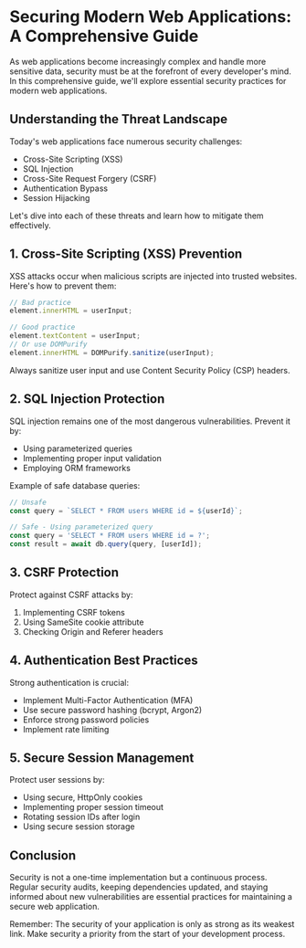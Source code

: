 # Securing Modern Web Applications: A Comprehensive Guide

As web applications become increasingly complex and handle more sensitive data, security must be at the forefront of every developer's mind. In this comprehensive guide, we'll explore essential security practices for modern web applications.

## Understanding the Threat Landscape

Today's web applications face numerous security challenges:
- Cross-Site Scripting (XSS)
- SQL Injection
- Cross-Site Request Forgery (CSRF)
- Authentication Bypass
- Session Hijacking

Let's dive into each of these threats and learn how to mitigate them effectively.

## 1. Cross-Site Scripting (XSS) Prevention

XSS attacks occur when malicious scripts are injected into trusted websites. Here's how to prevent them:

```javascript
// Bad practice
element.innerHTML = userInput;

// Good practice
element.textContent = userInput;
// Or use DOMPurify
element.innerHTML = DOMPurify.sanitize(userInput);
```

Always sanitize user input and use Content Security Policy (CSP) headers.

## 2. SQL Injection Protection

SQL injection remains one of the most dangerous vulnerabilities. Prevent it by:
- Using parameterized queries
- Implementing proper input validation
- Employing ORM frameworks

Example of safe database queries:

```javascript
// Unsafe
const query = `SELECT * FROM users WHERE id = ${userId}`;

// Safe - Using parameterized query
const query = 'SELECT * FROM users WHERE id = ?';
const result = await db.query(query, [userId]);
```

## 3. CSRF Protection

Protect against CSRF attacks by:
1. Implementing CSRF tokens
2. Using SameSite cookie attribute
3. Checking Origin and Referer headers

## 4. Authentication Best Practices

Strong authentication is crucial:
- Implement Multi-Factor Authentication (MFA)
- Use secure password hashing (bcrypt, Argon2)
- Enforce strong password policies
- Implement rate limiting

## 5. Secure Session Management

Protect user sessions by:
- Using secure, HttpOnly cookies
- Implementing proper session timeout
- Rotating session IDs after login
- Using secure session storage

## Conclusion

Security is not a one-time implementation but a continuous process. Regular security audits, keeping dependencies updated, and staying informed about new vulnerabilities are essential practices for maintaining a secure web application.

Remember: The security of your application is only as strong as its weakest link. Make security a priority from the start of your development process.
